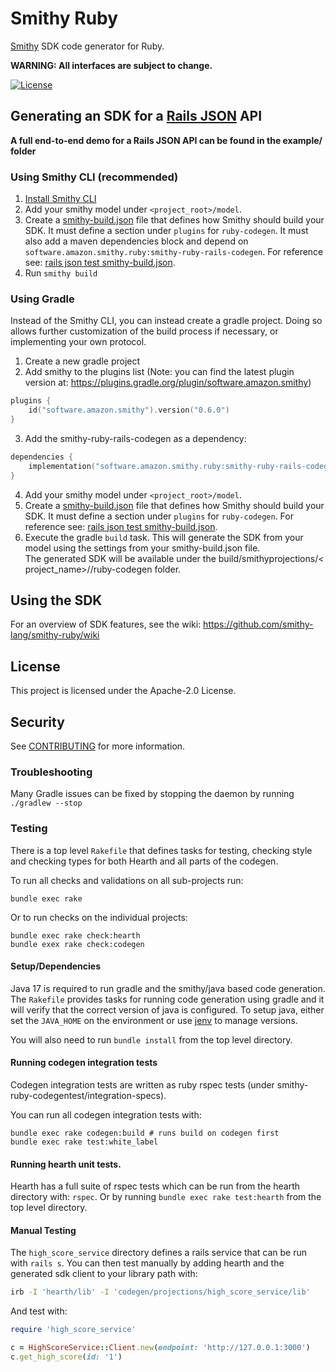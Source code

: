 # Smithy Ruby

[Smithy](https://awslabs.github.io/smithy/) SDK code generator for Ruby.

**WARNING: All interfaces are subject to change.**

[![License][apache-badge]][apache-url]

[apache-badge]: https://img.shields.io/badge/License-Apache%202.0-blue.svg

[apache-url]: LICENSE

## Generating an SDK for a [Rails JSON](https://github.com/smithy-lang/smithy-ruby/wiki/Rails-JSON-Protocol) API

**A full end-to-end demo for a Rails JSON API can be found in the example/ folder**

### Using Smithy CLI (recommended)

1. [Install Smithy CLI](https://smithy.io/2.0/guides/smithy-cli/cli_installation.html)
2. Add your smithy model under `<project_root>/model`.
3. Create
   a [smithy-build.json](https://smithy.io/2.0/guides/smithy-build-json.html)
   file that defines how Smithy should build your SDK. It must define a section
   under `plugins` for `ruby-codegen`. It must also add a maven dependencies
   block and depend
   on `software.amazon.smithy.ruby:smithy-ruby-rails-codegen`.
   For reference
   see: [rails json test smithy-build.json](https://github.com/smithy-lang/smithy-ruby/blob/main/codegen/smithy-ruby-rails-codegen-test/smithy-build.json).
4. Run `smithy build`

### Using Gradle

Instead of the Smithy CLI, you can instead create a gradle project. Doing so
allows further customization of the build process if necessary, or implementing
your own protocol.

1. Create a new gradle project
2. Add smithy to the plugins list (Note: you can find the latest plugin version
   at: https://plugins.gradle.org/plugin/software.amazon.smithy)

```kotlin
plugins {
    id("software.amazon.smithy").version("0.6.0")
}
```

3. Add the smithy-ruby-rails-codegen as a dependency:

```kotlin
dependencies {
    implementation("software.amazon.smithy.ruby:smithy-ruby-rails-codegen:0.2.0")
}
```

4. Add your smithy model under `<project_root>/model`.
5. Create
   a [smithy-build.json](https://smithy.io/2.0/guides/smithy-build-json.html)
   file
   that defines how Smithy should build your SDK. It must define a section
   under `plugins` for `ruby-codegen`.
   For reference
   see: [rails json test smithy-build.json](https://github.com/smithy-lang/smithy-ruby/blob/main/codegen/smithy-ruby-rails-codegen-test/smithy-build.json).
6. Execute the gradle `build` task.
   This will generate the SDK from your model using the settings from your
   smithy-build.json file.  
   The generated SDK will be available under the build/smithyprojections/<
   project_name>/<service-name>/ruby-codegen folder.

## Using the SDK

For an overview of SDK features, see the
wiki: https://github.com/smithy-lang/smithy-ruby/wiki

## License

This project is licensed under the Apache-2.0 License.

## Security

See [CONTRIBUTING](CONTRIBUTING.md#security-issue-notifications) for more
information.

### Troubleshooting

Many Gradle issues can be fixed by stopping the daemon by
running `./gradlew --stop`

### Testing

There is a top level `Rakefile` that defines tasks for testing, checking style
and checking types for both Hearth and all parts of the codegen.

To run all checks and validations on all sub-projects run:

```
bundle exec rake
```

Or to run checks on the individual projects:

```
bundle exec rake check:hearth
bundle exex rake check:codegen
```

#### Setup/Dependencies

Java 17 is required to run gradle and the smithy/java based code generation.
The `Rakefile` provides tasks for running code generation using gradle and it
will verify that the correct version of java is configured. To setup java,
either set the `JAVA_HOME` on the environment or use [jenv](https://www.jenv.be)
to manage versions.

You will also need to run `bundle install` from the top level directory.

#### Running codegen integration tests

Codegen integration tests are written as ruby rspec tests (under
smithy-ruby-codegentest/integration-specs).

You can run all codegen integration tests with:

```
bundle exec rake codegen:build # runs build on codegen first
bundle exec rake test:white_label 
```

#### Running hearth unit tests.

Hearth has a full suite of rspec tests which can be run from the hearth
directory with: `rspec`. Or by running `bundle exec rake test:hearth` from the
top level directory.

#### Manual Testing

The `high_score_service` directory defines a rails service that can be run
with `rails s`. You can then test manually by adding hearth and the generated
sdk client to your library path with:

```sh
irb -I 'hearth/lib' -I 'codegen/projections/high_score_service/lib'
```

And test with:

```Ruby
require 'high_score_service'

c = HighScoreService::Client.new(endpoint: 'http://127.0.0.1:3000')
c.get_high_score(id: '1')
```
